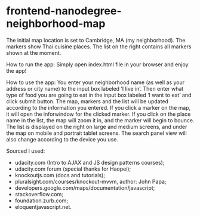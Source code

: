 # frontend-nanodegree-neighborhood-map
The initial map location is set to Cambridge, MA (my neighborhood). The markers show Thai cuisine places. The list on the right contains all markers shown at the moment.

How to run the app:
Simply open index.html file in your browser and enjoy the app! 

How to use the app:
You enter your neighborhood name (as well as your address or city name) to the input box labeled ‘I live in’. Then enter what type of food you are going to eat in the input box labeled ‘I want to eat’ and click submit button. The map, markers and the list will be updated according to the information you entered. If you click a marker on the map, it will open the inforwindow for the clicked marker. If you click on the place name in the list, the map will zoom it in, and the marker will begin to bounce. 
The list is displayed on the right on large and medium screens, and under the map on mobile and portrait tablet screens. The search panel view will also change according to the device you use. 

Sourced I used: 
-	udacity.com (Intro to AJAX and JS design patterns courses);
-	udacity.com forum (special thanks for Haopei);
-	knockoutjs.com (docs and tutorials);  
-	pluralsight.com/courses/knockout-mvvm, author: John Papa;
-	developers.google.com/maps/documentation/javascript;
-	stackoverflow.com;
-	foundation.zurb.com;
-	eloquentjavascript.net.
